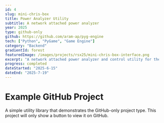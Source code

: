 ```yaml
---
id: 4
slug: mini-chris-box
title: Power Analyzer Utility
subtitle: A network attached power analyzer
year: 2025
type: github-only
github: https://github.com/aram-ap/pyg-engine
tech: ["Python", "PyGame", "Game Engine"]
category: "Backend"
gradientId: forest
featuredImage: /images/projects/rsx25/mini-chris-box-interface.png
excerpt: "A network attached power analyzer and control utility for the 'Mini Chris Box' power tool built for the NASA RockSat-X '25 mission."
progress: completed
dateStarted: "2025-6-15"
dateEnd: "2025-7-19"
---
```


# Example GitHub Project

A simple utility library that demonstrates the GitHub-only project type. This project will only show a button to view it on GitHub.

